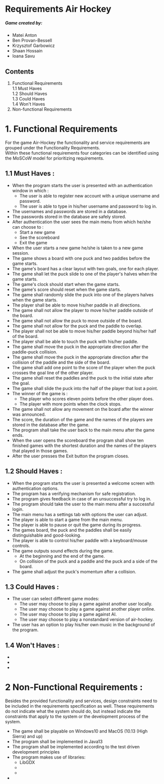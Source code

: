 Requirements Air Hockey
======

##### Game created by: 
* Matei Anton
* Ben Provan-Bessell
* Krzysztof Garbowicz
* Shaan Hossain
* Ioana Savu


## Contents
1. Functional Requirements  
    1.1 Must Haves  
    1.2 Should Haves    
    1.3 Could Haves     
    1.4 Won't Haves
2. Non-functional Requirements
# 1. Functional Requirements
For the game Air-Hockey the functionality and service requirements are grouped under the Functionality Requirements.    
Within these functional requirements four categories can be identified using the MoSCoW model for prioritizing requirements.
    
## 1.1 Must Haves : 
 * When the program starts the user is presented with an authentication window in which : 
    * The user is able to register new account with a unique username and password.
    * The user is able to type in his/her username and password to log in.
 * The usernames and passwords are stored in a database.
 * The passwords stored in the database are safely stored.
 * After authentication the user sees the main menu from which he/she can choose to : 
    * Start a new game
    * See the scoreboard
    * Exit the game
 * When the user starts a new game he/she is taken to a new game session.
 * The game shows a board with one puck and two paddles before the game starts.    
 * The game's board has a clear layout with two goals, one for each player.    
 * The game shall let the puck slide to one of the player's halves when the game starts.
 * The game's clock should start when the game starts.
 * The game's score should reset when the game starts.
 * The game shall randomly slide the puck into one of the players halves when the game starts.
 * The player shall be able to move his/her paddle in all directions.
 * The game shall not allow the player to move his/her paddle outside of the board.
 * The game shall not allow the puck to move outside of the board.
 * The game shall not allow for the puck and the paddle to overlap.
 * The player shall not be able to move his/her paddle beyond his/her half of the board.
 * The player shall be able to touch the puck with his/her paddle.  
 * The game shall move the puck in the appropriate direction after the paddle-puck collision.
 * The game shall move the puck in the appropriate direction after the collision of the paddle and the side of the board.
 * The game shall add one point to the score of the player when the puck crosses the goal line of the other player.
 * The game shall reset the paddles and the puck to the initial state after the goal.
 * The game shall slide the puck into the half of the player that lost a point.
 * The winner of the game is :
    * The player who scores eleven points before the other player does.
    * The player with more points when the clock stops.
* The game shall not allow any movement on the board after the winner was announced.
* The score, the duration of the game and the names of the players are stored in the database after the game.
* The program shall take the user back to the main menu after the game ends.
* When the user opens the scoreboard the program shall show ten finished games with the shortest duration 
  and the names of the players that played in those games.
* After the user presses the Exit button the program closes. 


## 1.2 Should Haves : 
* When the program starts the user is presented a welcome screen with authentication options.
* The program has a verifying mechanism for safe registration.
* The program gives feedback in case of an unsuccessful try to log in.
* The program should take the user to the main menu after a successful login.
* The main menu has a settings tab with options the user can adjust.
* The player is able to start a game from the main menu.
* The player is able to pause or quit the game during its progress.
* The games board, the puck and the paddles shall be easily distinguishable and good-looking.
* The player is able to control his/her paddle with a keyboard/mouse controls.
* The game outputs sound effects during the game.
    * At the beginning and the end of the game.
    * On collision of the puck and a paddle and the puck and a side of the board. 
* The game shall adjust the puck's momentum after a collision.

## 1.3 Could Haves : 
* The user can select different game modes: 
    * The user may choose to play a game against another user locally.
    * The user may choose to play a game against another player online.
    * The user may choose to play a game against AI.
    * The user may choose to play a nonstandard version of air-hockey.
* The user has an option to play his/her own music in the background of the program.

## 1.4 Won't Haves : 
*
*
*

# 2 Non-Functional Requirements : 
Besides the provided functionality and services, design constraints need to be included in the
requirements specification as well. These requirements do not indicate what the system
should do, but instead indicate the constraints that apply to the system or the development
process of the system.

* The game shall be playable on Windows10 and MacOS (10.13 (High Sierra) and up)
* The program shall be implemented in Java13
* The program shall be implemented according to the test driven development principles
* The program makes use of libraries:
    * LibGDX
    *
    *
 *



